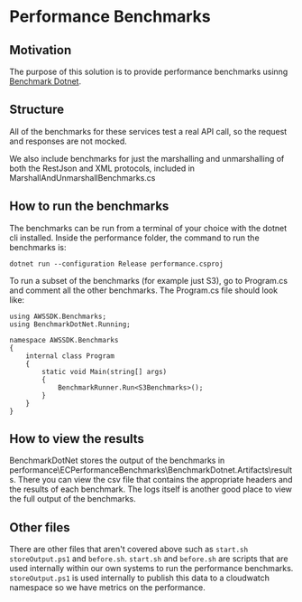 # Performance Benchmarks

## Motivation

The purpose of this solution is to provide performance benchmarks usinng [Benchmark Dotnet](https://github.com/dotnet/BenchmarkDotNet). 

## Structure

All of the benchmarks for these services test a real API call, so the request and responses are not mocked.

We also include benchmarks for just the marshalling and unmarshalling of both the RestJson and XML protocols, included in MarshallAndUnmarshallBenchmarks.cs

## How to run the benchmarks

The benchmarks can be run from a terminal of your choice with the dotnet cli installed. Inside the performance folder, the command to run the benchmarks is:
```
dotnet run --configuration Release performance.csproj
```

To run a subset of the benchmarks (for example just S3), go to Program.cs and comment all the other benchmarks. The Program.cs file should look like:
```
using AWSSDK.Benchmarks;
using BenchmarkDotNet.Running;

namespace AWSSDK.Benchmarks
{
    internal class Program
    {
        static void Main(string[] args)
        {
            BenchmarkRunner.Run<S3Benchmarks>();
        }
    }
}
```

## How to view the results

BenchmarkDotNet stores the output of the benchmarks in performance\ECPerformanceBenchmarks\BenchmarkDotnet.Artifacts\results. There you can view the csv file that contains the appropriate headers and the results of each benchmark. The logs itself is another good place to view the full output of the benchmarks.

## Other files

There are other files that aren't covered above such as `start.sh` `storeOutput.ps1` and `before.sh`. `start.sh` and `before.sh` are scripts that are used internally within our own systems to run the performance benchmarks. `storeOutput.ps1` is used internally to publish this data to a cloudwatch namespace so we have metrics on the performance.